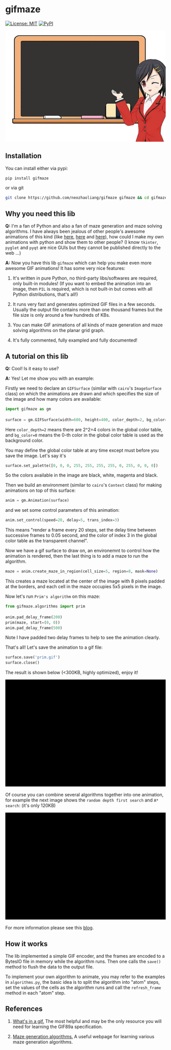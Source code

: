 # gifmaze

[![License: MIT](https://img.shields.io/badge/License-MIT-red.svg)](https://opensource.org/licenses/MIT) [![PyPI](https://img.shields.io/pypi/pyversions/Django.svg)]()

<p align="center"><img src="./img/logo.gif"></p>


## Installation

You can install either via pypi:

```bash
pip install gifmaze
```
or via git

```bash
git clone https://github.com/neozhaoliang/gifmaze gifmaze && cd gifmaze && python setup.py install
```

## Why you need this lib

**Q:** I'm a fan of Python and also a fan of maze generation and maze solving algorithms. I have always been jealous of other people's awesome animations of this kind (like [here](https://bl.ocks.org/mbostock/11357811), [here](https://bl.ocks.org/mbostock/c03ee31334ee89abad83) and [here](http://weblog.jamisbuck.org/2011/2/7/maze-generation-algorithm-recap)), how could I make my own animations with python and show them to other people? (I know `tkinter`, `pyglet` and `pyqt` are nice GUIs but they cannot be published directly to the web ...)

**A:** Now you have this lib `gifmaze` which can help you make even more awesome GIF animations! It has some very nice features:

1. It's written in pure Python, no third-party libs/softwares are required, only built-in modules! (If you want to embed the animation into an image, then `PIL` is required, which is not built-in but comes with all Python distributions, that's all!)

2. It runs very fast and generates optimized GIF files in a few seconds. Usually the output file contains more than one thousand frames but the file size is only around a few hundreds of KBs.

3. You can make GIF animations of all kinds of maze generation and maze solving algorithms on the planar grid graph. 

4. It's fully commented, fully exampled and fully documented!


## A tutorial on this lib


**Q:** Cool! Is it easy to use?

**A:** Yes! Let me show you with an example:

Firstly we need to declare an `GIFSurface` (similar with `cairo`'s `ImageSurface` class) on which the animations are drawn and which specifies the size of the image and how many colors are available:

``` python
import gifmaze as gm

surface = gm.GIFSurface(width=600, height=400, color_depth=2, bg_color=0)
```
Here `color_depth=2` means there are 2^2=4 colors in the global color table, and `bg_color=0` means the 0-th color in the global color table is used as the background color.

You may define the global color table at any time except must before you save the image. Let's say it's

``` python
surface.set_palette([0, 0, 0, 255, 255, 255, 255, 0, 255, 0, 0, 0])
```
So the colors available in the image are black, white, magenta and black.

Then we build an environment (similar to `cairo`'s `Context` class) for making animations on top of this surface:

``` python
anim = gm.Animation(surface)
```
and we set some control parameters of this animation:

``` python
anim.set_control(speed=20, delay=5, trans_index=3)
```
This means "render a frame every 20 steps, set the delay time between successive frames to 0.05 second, and the color of index 3 in the global color table as the transparent channel".

Now we have a gif surface to draw on, an environemnt to control how the animation is rendered, then the last thing is to add a maze to run the algorithm.

``` python
maze = anim.create_maze_in_region(cell_size=5, region=8, mask=None)
```
This creates a maze located at the center of the image with 8 pixels padded at the borders, and each cell in the maze occupies 5x5 pixels in the image.

Now let's run `Prim's algorithm` on this maze:

``` python
from gifmaze.algorithms import prim

anim.pad_delay_frame(200)
prim(maze, start=(0, 0))
anim.pad_delay_frame(500)
```
Note I have padded two delay frames to help to see the animation clearly.

That's all! Let's save the animation to a gif file:

``` python
surface.save('prim.gif')
surface.close()
```
The result is shown below (<300KB, highly optimized), enjoy it!

<p align="center"><img src="./img/prim.gif"></p>

Of course you can combine several algorithms together into one animation, for example the next image shows the `random depth first search` and `A* search`: (it's only 120KB)

<p align="center"><img src="./img/dfs_astar.gif"></p>

For more information please see this [blog](http://www.pywonderland.com/wilson/).


## How it works

The lib implemented a simple GIF encoder, and the frames are encoded to a BytesIO file in memory while the algorithm runs. Then one calls the `save()` method to flush the data to the output file.

To implement your own algorithm to animate, you may refer to the examples in `algorithms.py`, the basic idea is to split the algorithm into "atom" steps, set the values of the cells as the algorithm runs and call the `refresh_frame` method in each "atom" step.

## References

1. [What's in a gif.](http://www.matthewflickinger.com/lab/whatsinagif/bits_and_bytes.asp) The most helpful and may be the only resource you will need for learning the GIF89a specification.

2. [Maze generation algorithms.](http://weblog.jamisbuck.org/2011/2/7/maze-generation-algorithm-recap) A useful webpage for learning various maze generation algorithms. 



